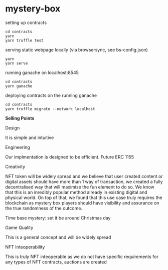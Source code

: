 # mystery-box

setting up contracts
```
cd contracts
yarn
yarn truffle test
```

serving static webpage locally (via browsersync, see bs-config.json)
```
yarn
yarn serve
```

running ganache on localhost:8545
```
cd contracts
yarn ganache
```

deploying contracts on the running ganache
```
cd contracts
yarn truffle migrate --network localhost
```


**Selling Points**

Design

It is simple and intuitive

Engineering

Our implmentation is designed to be efficient. Future ERC 1155 

Creativity

NFT token will be widely spread and we believe that user created content or digital assets should have more than 1 way of transaction, we created a fully decentralised way that will maximise the fun element to do so. We know that this is an inredibly popular method already in existing digital and physical world. On top of that, we found that this use case truly requires the blockchain as mystery box players should have visibility and assurance on the true randomness of the outcome.

Time base mystery: set it be around Christmas day

Game Quality

This is a general concept and will be widely spread

NFT Inteoperability

This is truly NFT inteoperable as we do not have specific requirements for any types of NFT contracts, auctions are created 



